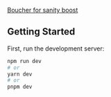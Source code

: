 

[Boucher for sanity boost ](https://www.sanity.io/sonny)
## Getting Started

First, run the development server:

```bash
npm run dev
# or
yarn dev
# or
pnpm dev
```

